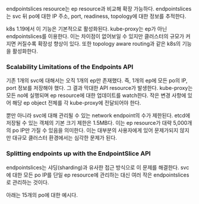 endpointslices resource는 ep resource과 비교해 확장 가능하다. endpointslices는 svc 뒤 po에 대한 IP 주소, port, readiness, topology에 대한 정보를 추적한다.

k8s 1.19에서 이 기능은 기본적으로 활성화된다. kube-proxy는 ep가 아닌 endpointslices를 이용한다. 이는 차이점이 없어보일 수 있지만 클러스터의 규모가 커지면 커질수록 확장성 향상이 있다. 또한 topology aware routing과 같은 k8s의 기능을 활성화한다.

### Scalability Limitations of the Endpoints API
기존 1개의 svc에 대해서는 오직 1개의 ep만 존재했다. 즉, 1개의 ep에 모든 po의 IP, port 정보를 저장해야 했다. 그 결과 막대한 API resource가 발생한다. kube-proxy는 모든 no에 실행되며 ep resource에 대한 업데이트를 watch한다. 작은 변경 사항에 있어 해당 ep object 전체를 각 kube-proxy에 전달되어야 한다.

뿐만 아니라 svc에 대해 관리될 수 있는 network endpoint의 수가 제한된다. etcd에 저장될 수 있는 객체의 기본 크기 제한은 1.5MB다. 이는 ep resource가 대략 5,000개의 po IP만 가질 수 있음을 의미한다. 이는 대부분의 사용자에게 있어 문제가되지 않지만 대규모 클러스터 환경에서는 심각한 문제가 된다.

### Splitting endpoints up with the EndpointSlice API
endpointslices는 샤딩(sharding)과 유사한 접근 방식으로 이 문제를 해결한다. svc에 대한 모든 po IP를 단일 ep resource에 관리하는 대신 여러 작은 endpointslices로 관리하는 것이다.

아래는 15개의 po에 대한 예시다.